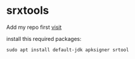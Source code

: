 # srxtools

Add my repo first [visit](https://github.com/ArieSR91/user91-repo)

install this required packages:
```
sudo apt install default-jdk apksigner srtool
```

